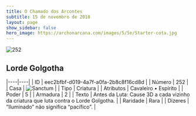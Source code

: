 ```yaml
---
title: O Chamado dos Arcontes
subtitle: 15 de novembro de 2018
layout: page
show_sidebar: false
hero_image: https://archonarcana.com/images/5/5e/Starter-cota.jpg
---
```


![252](https://cdn.keyforgegame.com/media/card_front/pt/341_252_VXMWR7MR5CW9_pt.png)

## Lorde Golgotha

|----|----|
| ID | eec2bfbf-d019-4a7f-a0fa-2b8c8f16cd8d |
| Número | 252 |
| Casa | ![Sanctum](https://archonarcana.com/images/thumb/c/c7/Sanctum.png/22px-Sanctum.png "Santuário") |
| Tipo | Criatura |
| Atributos | Cavaleiro • Espírito |
| Poder | 5 |
| Armadura | 2 |
| Texto | Antes da Luta: Cause 3D a cada vizinho da criatura que luta contra o Lorde Golgotha. |
| Raridade | Rara |
| Dizeres | ”Iluminado” não significa “pacífico”. |